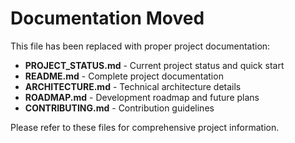 # Documentation Moved

This file has been replaced with proper project documentation:

- **PROJECT_STATUS.md** - Current project status and quick start
- **README.md** - Complete project documentation  
- **ARCHITECTURE.md** - Technical architecture details
- **ROADMAP.md** - Development roadmap and future plans
- **CONTRIBUTING.md** - Contribution guidelines

Please refer to these files for comprehensive project information.
